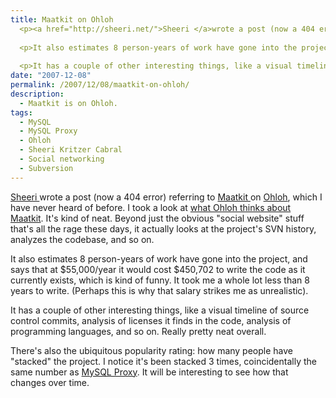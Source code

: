 ```yaml
---
title: Maatkit on Ohloh
  <p><a href="http://sheeri.net/">Sheeri </a>wrote a post (now a 404 error) referring to <a href="http://maatkit.sourceforge.net/">Maatkit </a>on <a href="http://www.ohloh.net/">Ohloh</a>, which I have never heard of before.  I took a look at <a href="http://www.ohloh.net/projects/10083">what Ohloh thinks about Maatkit</a>.  It's kind of neat.  Beyond just the obvious "social website" stuff that's all the rage these days, it actually looks at the project's SVN history, analyzes the codebase, and so on.</p>
  
  <p>It also estimates 8 person-years of work have gone into the project, and says that at $55,000/year it would cost $450,702 to write the code as it currently exists, which is kind of funny.  It took me a whole lot less than 8 years to write.  (Perhaps this is why that salary strikes me as unrealistic).</p>
  
  <p>It has a couple of other interesting things, like a visual timeline of source control commits, analysis of licenses it finds in the code, analysis of programming languages, and so on.  Really pretty neat overall.</p>
date: "2007-12-08"
permalink: /2007/12/08/maatkit-on-ohloh/
description:
  - Maatkit is on Ohloh.
tags:
  - MySQL
  - MySQL Proxy
  - Ohloh
  - Sheeri Kritzer Cabral
  - Social networking
  - Subversion
---
```

[Sheeri ][1]wrote a post (now a 404 error) referring to [Maatkit ][2]on [Ohloh][3], which I have never heard of before. I took a look at [what Ohloh thinks about Maatkit][4]. It's kind of neat. Beyond just the obvious "social website" stuff that's all the rage these days, it actually looks at the project's SVN history, analyzes the codebase, and so on.

It also estimates 8 person-years of work have gone into the project, and says that at $55,000/year it would cost $450,702 to write the code as it currently exists, which is kind of funny. It took me a whole lot less than 8 years to write. (Perhaps this is why that salary strikes me as unrealistic).

It has a couple of other interesting things, like a visual timeline of source control commits, analysis of licenses it finds in the code, analysis of programming languages, and so on. Really pretty neat overall.

There's also the ubiquitous popularity rating: how many people have "stacked" the project. I notice it's been stacked 3 times, coincidentally the same number as [MySQL Proxy][5]. It will be interesting to see how that changes over time.

 [1]: http://sheeri.net/
 [2]: http://code.google.com/p/maatkit/
 [3]: http://www.ohloh.net/
 [4]: http://www.ohloh.net/projects/10083
 [5]: http://www.ohloh.net/projects/6252
